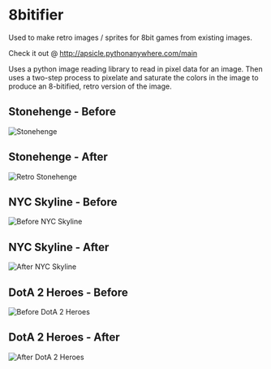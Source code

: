 # 8bitifier
Used to make retro images / sprites for 8bit games from existing images.

Check it out @ http://apsicle.pythonanywhere.com/main

Uses a python image reading library to read in pixel data for an image. 
Then uses a two-step process to pixelate and saturate the colors in the image to produce an 8-bitified,
retro version of the image. 

## Stonehenge - Before
![Stonehenge](http://i.imgur.com/99afG8h.jpg)

## Stonehenge - After
![Retro Stonehenge](http://i.imgur.com/m1THUeo.jpg)

## NYC Skyline - Before
![Before NYC Skyline](http://i.imgur.com/hyNqkAO.jpg)

## NYC Skyline - After
![After NYC Skyline](http://i.imgur.com/jaqrWx5.jpg)

## DotA 2 Heroes - Before
![Before DotA 2 Heroes](http://i.imgur.com/2dEWkfL.jpg)

## DotA 2 Heroes - After
![After DotA 2 Heroes](http://i.imgur.com/aO2HgUe.jpg)
